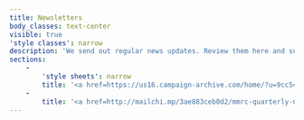 ```yaml
---
title: Newsletters
body_classes: text-center
visible: true
'style classes': narrow
description: 'We send out regular news updates. Review them here and subscribe if you''d like to be added to our mailing list. '
sections:
    -
        'style sheets': narrow
        title: '<a href=https://us16.campaign-archive.com/home/?u=9cc54a1aca50bb1824c727465&id=b6bc086adc>Issue 34</a>'
    -
        title: '<a href=http://mailchi.mp/3ae883ceb0d2/mmrc-quarterly-newsletter-issue-33">Issue 33</a>'
---
```


